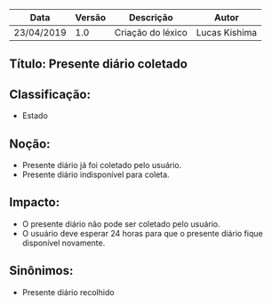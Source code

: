| Data | Versão | Descrição | Autor |
|---|---|---|---|
| 23/04/2019 | 1.0 | Criação do léxico  | Lucas Kishima |

## Título: Presente diário coletado

## Classificação:

- Estado

## Noção:

- Presente diário já foi coletado pelo usuário.
- Presente diário indisponível para coleta.

## Impacto:

- O presente diário não pode ser coletado pelo usuário.
- O usuário deve esperar 24 horas para que o presente diário fique disponível novamente.

## Sinônimos:

- Presente diário recolhido
